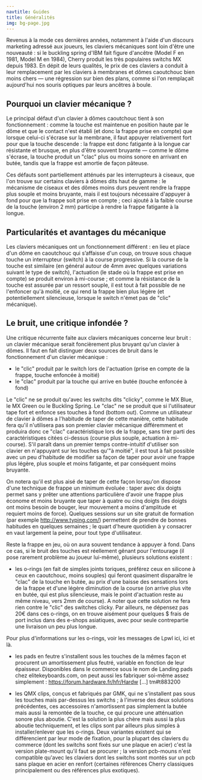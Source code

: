 ```yaml
---
navtitle: Guides
title: Généralités
img: bg-page.jpg
---
```


Revenus à la mode ces dernières années, notamment à l'aide d'un discours marketing adressé aux joueurs, les claviers mécaniques sont loin d'être une nouveauté : si le buckling spring d'IBM fait figure d'ancêtre (Model F en 1981, Model M en 1984), Cherry produit les très populaires switchs MX depuis 1983. En dépit de leurs qualités, le prix de ces claviers a conduit à leur remplacement par les claviers à membranes et dômes caoutchouc bien moins chers — une régression sur bien des plans, comme si l'on remplaçait aujourd'hui nos souris optiques par leurs ancêtres à boule.

## Pourquoi un clavier mécanique ?

Le principal défaut d'un clavier à dômes caoutchouc tient à son fonctionnement : comme la touche est maintenue en position haute par le dôme et que le contact n'est établi (et donc la frappe prise en compte) que lorsque celui-ci s'écrase sur la membrane, il faut appuyer relativement fort pour que la touche descende : la frappe est donc fatigante à la longue car résistante et brusque, en plus d'être souvent bruyante — comme le dôme s'écrase, la touche produit un "clac" plus ou moins sonore en arrivant en butée, tandis que la frappe est amortie de façon pâteuse.

Ces défauts sont partiellement atténués par les interrupteurs à ciseaux, que l'on trouve sur certains claviers à dômes dits haut de gamme : le mécanisme de ciseaux et des dômes moins durs peuvent rendre la frappe plus souple et moins bruyante, mais il est toujours nécessaire d'appuyer à fond pour que la frappe soit prise en compte ; ceci ajouté à la faible course de la touche (environ 2 mm) participe à rendre la frappe fatigante à la longue.

## Particularités et avantages du mécanique

Les claviers mécaniques ont un fonctionnement différent : en lieu et place d'un dôme en caoutchouc qui s’affaisse d'un coup, on trouve sous chaque touche un interrupteur (switch) à la course progressive. Si la course de la touche est similaire (en général autour de 4mm avec quelques variations suivant le type de switch), l'actuation (le stade où la frappe est prise en compte) se produit environ à mi-course ; et comme la résistance de la touche est assurée par un ressort souple, il est tout à fait possible de ne l'enfoncer qu'à moitié, ce qui rend la frappe bien plus légère (et potentiellement silencieuse, lorsque le switch n'émet pas de "clic" mécanique).

## Le bruit, une critique infondée ?

Une critique récurrente faite aux claviers mécaniques concerne leur bruit : un clavier mécanique serait foncièrement plus bruyant qu'un clavier à dômes. Il faut en fait distinguer deux sources de bruit dans le fonctionnement d'un clavier mécanique :

- le "clic" produit par le switch lors de l'actuation (prise en compte de la frappe, touche enfoncée à moitié)
- le "clac" produit par la touche qui arrive en butée (touche enfoncée à fond)

Le "clic" ne se produit qu'avec les switchs dits "clicky", comme le MX Blue, le MX Green ou le Buckling Spring. Le "clac" ne se produit que si l'utilisateur tape fort et enfonce ses touches à fond (bottom out). Comme un utilisateur de clavier à dômes a l'habitude de taper de cette manière, cette habitude fera qu'il n'utilisera pas son premier clavier mécanique différemment et produira donc ce "clac" caractéristique lors de la frappe, sans tirer parti des caractéristiques citées ci-dessus (course plus souple, actuation à mi-course). S'il paraît dans un premier temps contre-intuitif d'utiliser son clavier en n'appuyant sur les touches qu'"à moitié", il est tout à fait possible avec un peu d'habitude de modifier sa façon de taper pour avoir une frappe plus légère, plus souple et moins fatigante, et par conséquent moins bruyante.

On notera qu'il est plus aisé de taper de cette façon lorsqu'on dispose d'une technique de frappe un minimum évoluée : taper avec dix doigts permet sans y prêter une attentions particulière d'avoir une frappe plus économe et moins bruyante que taper à quatre ou cinq doigts (les doigts ont moins besoin de bouger, leur mouvement a moins d'amplitude et requiert moins de force). Quelques sessions sur un site gratuit de formation (par exemple http://www.typing.com/) permettent de prendre de bonnes habitudes en quelques semaines ; le quart d'heure quotidien à y consacrer en vaut largement la peine, pour tout type d'utilisateur.

Reste la frappe en jeu, où on aura souvent tendance à appuyer à fond. Dans ce cas, si le bruit des touches est réellement gênant pour l'entourage (il pose rarement problème au joueur lui-même), plusieurs solutions existent :

- les o-rings (en fait de simples joints toriques, préférez ceux en silicone à ceux en caoutchouc, moins souples) qui feront quasiment disparaître le "clac" de la touche en butée, au prix d'une baisse des sensations lors de la frappe et d'une légère diminution de la course (on arrive plus vite en butée, qui est plus silencieuse, mais le point d'actuation reste au même niveau, vers 2mm de course). A noter que cette solution ne fera rien contre le "clic" des switches clicky. Par ailleurs, ne dépensez pas 20€ dans ces o-rings, on en trouve aisément pour quelques \$ frais de port inclus dans des e-shops asiatiques, avec pour seule contrepartie une livraison un peu plus longue.

Pour plus d'informations sur les o-rings, voir les messages de Lpwl ici, ici et là.

- les pads en feutre s'installent sous les touches de la mêmes façon et procurent un amortissement plus feutré, variable en fonction de leur épaisseur. Disponibles dans le commerce sous le nom de Landing pads chez elitekeyboards.com, on peut aussi les fabriquer soi-même assez simplement : https://forum.hardware.fr/hfr/Hardw [...] tm#t883200

* les QMX clips, conçus et fabriqués par GMK, qui ne s'installent pas sous les touches mais par-dessus les switchs ; à l'inverse des deux solutions précédentes, ces accessoires n'amortissent pas simplement la butée mais aussi la remontée de la touche, ce qui procure une atténuation sonore plus aboutie. C'est la solution la plus chère mais aussi la plus aboutie techniquement, et les clips sont par ailleurs plus simples à installer/enlever que les o-rings. Deux variantes existent qui se différencient par leur mode de fixation, pour la plupart des claviers du commerce (dont les switchs sont fixés sur une plaque en acier) c'est la version plate-mount qu'il faut se procurer ; la version pcb-mouns n'est compatible qu'avec les claviers dont les switchs sont montés sur un pcb sans plaque en acier en renfort (certaines références Cherry classiques principalement ou des références plus exotiques).
